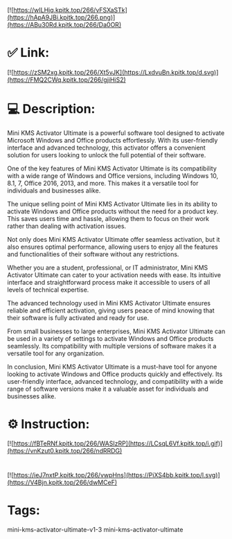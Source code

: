 [![https://wILHjq.kpitk.top/266/vFSXaSTk](https://hApA9JBi.kpitk.top/266.png)](https://ABu30Rd.kpitk.top/266/Da0OR)
# ✅ Link:
[![https://zSM2xg.kpitk.top/266/Xt5vJK](https://LxdvuBn.kpitk.top/d.svg)](https://FMQ2CWq.kpitk.top/266/gjiHiS2)
# 💻 Description:
Mini KMS Activator Ultimate is a powerful software tool designed to activate Microsoft Windows and Office products effortlessly. With its user-friendly interface and advanced technology, this activator offers a convenient solution for users looking to unlock the full potential of their software. 

One of the key features of Mini KMS Activator Ultimate is its compatibility with a wide range of Windows and Office versions, including Windows 10, 8.1, 7, Office 2016, 2013, and more. This makes it a versatile tool for individuals and businesses alike. 

The unique selling point of Mini KMS Activator Ultimate lies in its ability to activate Windows and Office products without the need for a product key. This saves users time and hassle, allowing them to focus on their work rather than dealing with activation issues. 

Not only does Mini KMS Activator Ultimate offer seamless activation, but it also ensures optimal performance, allowing users to enjoy all the features and functionalities of their software without any restrictions. 

Whether you are a student, professional, or IT administrator, Mini KMS Activator Ultimate can cater to your activation needs with ease. Its intuitive interface and straightforward process make it accessible to users of all levels of technical expertise. 

The advanced technology used in Mini KMS Activator Ultimate ensures reliable and efficient activation, giving users peace of mind knowing that their software is fully activated and ready for use. 

From small businesses to large enterprises, Mini KMS Activator Ultimate can be used in a variety of settings to activate Windows and Office products seamlessly. Its compatibility with multiple versions of software makes it a versatile tool for any organization. 

In conclusion, Mini KMS Activator Ultimate is a must-have tool for anyone looking to activate Windows and Office products quickly and effectively. Its user-friendly interface, advanced technology, and compatibility with a wide range of software versions make it a valuable asset for individuals and businesses alike.

# ⚙️ Instruction:
[![https://fBTeRNf.kpitk.top/266/WASIzRP](https://LCsqL6Vf.kpitk.top/i.gif)](https://vnKzut0.kpitk.top/266/ndRRDG)
#
[![https://ieJ7nxtP.kpitk.top/266/vwpHns](https://PiXS4bb.kpitk.top/l.svg)](https://V4Bjn.kpitk.top/266/dwMCeF)
# Tags:
mini-kms-activator-ultimate-v1-3 mini-kms-activator-ultimate





